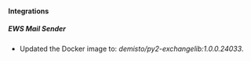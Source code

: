 #### Integrations
##### EWS Mail Sender
- Updated the Docker image to: *demisto/py2-exchangelib:1.0.0.24033*.
